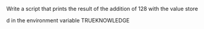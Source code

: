 Write a script that prints the result of the addition of 128 with the value store

d in the environment variable TRUEKNOWLEDGE
